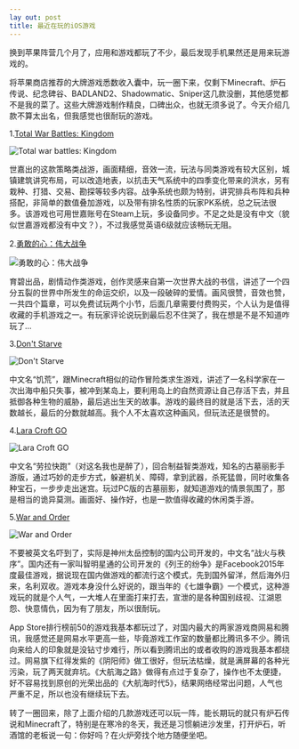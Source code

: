 ```yaml
---
lay out: post
title: 最近在玩的iOS游戏
---
```


换到苹果阵营几个月了，应用和游戏都玩了不少，最后发现手机果然还是用来玩游戏的。

将苹果商店推荐的大牌游戏悉数收入囊中，玩一圈下来，仅剩下Minecraft、炉石传说、纪念碑谷、BADLAND2、Shadowmatic、Sniper这几款没删，其他感觉都不是我的菜了。这些大牌游戏制作精良，口碑出众，也就无须多说了。今天介绍几款不算太出名，但我感觉也很耐玩的游戏。

1.[Total War Battles: Kingdom](https://itunes.apple.com/us/app/total-war-battles-kingdom/id992140314?mt=8)

![Total war battles: Kingdom](https://c1.staticflickr.com/1/736/31643055111_e2395e9d7f_o.jpg)

世嘉出的这款策略类战游，画面精细，音效一流，玩法与同类游戏有较大区别，城镇建筑讲究布局，可以改造地表，以抗击天气系统中的四季变化带来的洪水，另有栽种、打猎、交易、勘探等较多内容。战争系统也颇为特别，讲究排兵布阵和兵种搭配，非简单的数值叠加游戏，以及带有排名性质的玩家PK系统，总之玩法很多。该游戏也可用世嘉账号在Steam上玩，多设备同步。不足之处是没有中文（貌似世嘉游戏都没有中文？），不过我感觉英语6级就应该畅玩无阻。

2.[勇敢的心：伟大战争](https://itunes.apple.com/cn/app/yong-gan-xin-wei-da-zhan-zheng/id840190360?mt=8)

![勇敢的心：伟大战争](https://c1.staticflickr.com/1/606/31643054851_e14a662de8_o.jpg)

育碧出品，剧情动作类游戏，创作灵感来自第一次世界大战的书信，讲述了一个四分五裂的世界中所发生的命运交织，以及一段破碎的爱情。画风很赞，音效也赞，一共四个篇章，可以免费试玩两个小节，后面几章需要付费购买，个人认为是值得收藏的手机游戏之一。有玩家评论说玩到最后忍不住哭了，我在想是不是不知道咋玩了...

3.[Don't Starve](https://itunes.apple.com/us/app/dont-starve-pocket-edition/id1012298403?mt=8)

![Don't Starve](https://c2.staticflickr.com/6/5594/31643054641_7e4cbd096b_o.jpg)

中文名“饥荒”，跟Minecraft相似的动作冒险类求生游戏，讲述了一名科学家在一次出海中船只失事，被冲到某岛上，要利用岛上的自然资源让自己存活下去，并且抵御各种生物的威胁，最后逃出生天的故事。游戏的最终目的就是活下去，活的天数越长，最后的分数就越高。我个人不太喜欢这种画风，但玩法还是很赞的。

4.[Lara Croft GO](https://itunes.apple.com/us/app/lara-croft-go/id971304016?mt=8)

![Lara Croft GO](https://c1.staticflickr.com/1/277/31643054161_5046b38a93_o.jpg)

中文名“劳拉快跑”（对这名我也是醉了），回合制益智类游戏，知名的古墓丽影手游版，通过巧妙的走步方式，躲避机关、障碍，拿到武器，杀死猛兽，同时收集各种宝石，一步步走出迷宫。玩过PC版的古墓丽影，就知道游戏的情景氛围了，那是相当的诡异莫测。画面好、操作好，也是一款值得收藏的休闲类手游。

5.[War and Order](https://itunes.apple.com/us/app/war-and-order/id1071744151?mt=8)

![War and Order](https://c1.staticflickr.com/1/469/31647892061_deb8ef6557_o.jpg)

不要被英文名吓到了，实际是神州太岳控制的国内公司开发的，中文名“战火与秩序”。国内还有一家叫智明星通的公司开发的《列王的纷争》是Facebook2015年度最佳游戏，据说现在国内做游戏的都流行这个模式，先到国外留洋，然后海外归来，名利双收。游戏本身没什么好说的，跟当年的《七雄争霸》一个模式，这种游戏玩的就是个人气，一大堆人在里面打来打去，宣泄的是各种国别歧视、江湖恩怨、快意情仇，因为有了朋友，所以很耐玩。

App Store排行榜前50的游戏我基本都玩过了，对国内最大的两家游戏商网易和腾讯，我感觉还是网易水平更高一些，毕竟游戏工作室的数量都比腾讯多不少。腾讯向来给人的印象就是没钻寸步难行，所以看到腾讯出的或者收购的游戏我基本都绕过。网易旗下红得发紫的《阴阳师》做工很好，但玩法枯燥，就是满屏幕的各种光污染，玩了两天就弃坑。《大航海之路》做得有点过于复杂了，操作也不太便捷，好不容易找到原创的光荣出品的《大航海时代5》，结果网络经常出问题，人气也严重不足，所以也没有继续玩下去。

转了一圈回来，除了上面介绍的几款游戏还可以玩一阵，能长期玩的就只有炉石传说和Minecraft了，特别是在寒冷的冬天，我还是习惯躺进沙发里，打开炉石，听酒馆的老板说一句：你好吗？在火炉旁找个地方随便坐吧。